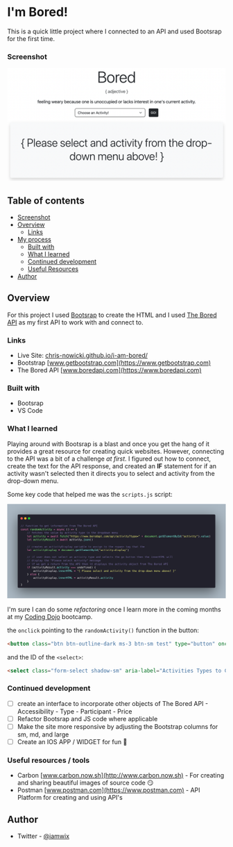 # I'm Bored!
This is a quick little project where I connected to an API and used Bootsrap for the first time.

### Screenshot

![](assets/img/screenshot.png)

## Table of contents
- [Screenshot](#screenshot)
- [Overview](#overview)
  - [Links](#links)
- [My process](#my-process)
  - [Built with](#built-with)
  - [What I learned](#what-i-learned)
  - [Continued development](#continued-development)
  - [Useful Resources](#author)
- [Author](#author)

## Overview
For this project I used [Bootsrap](https://www.getbootstrap.com) to create the HTML and I used [The Bored API](https://boredapi.com) as my first API to work with and connect to.

### Links

- Live Site: [chris-nowicki.github.io/i-am-bored/](https://chris-nowicki.github.io/i-am-bored/)
- Bootstrap [www.getbootstrap.com](https://www.getbootstrap.com)
- The Bored API [www.boredapi.com](https://www.boredapi.com)

### Built with

- Bootsrap
- VS Code

### What I learned

Playing around with Bootsrap is a blast and once you get the hang of it provides a great resource for creating quick websites.  However, connecting to the API was a bit of a challenge *at first*.  I figured out how to connect, create the text for the API response, and created an **IF** statement for if an activity wasn't selected then it directs you to select and activity from the drop-down menu.

Some key code that helped me was the `scripts.js` script:

![](assets/img/carbon.png)

I'm sure I can do some _refactoring_ once I learn more in the coming months at my [Coding Dojo](http://www.codingdojo.com) bootcamp.

the `onclick` pointing to the `randomActivity()` function in the button:

```html
<button class="btn btn-outline-dark ms-3 btn-sm test" type="button" onclick="randomActivity()">GO!</button>
```

and the ID of the `<select>`:

```html
<select class="form-select shadow-sm" aria-label="Activities Types to Choose From" name="bored-activity-type" id="activity">
```
### Continued development

- [ ] create an interface to incorporate other objects of The Bored API
      - Accessibility
      - Type
      - Participant
      - Price
- [ ] Refactor Bootsrap and JS code where applicable
- [ ] Make the site more responsive by adjusting the Bootstrap columns for sm, md, and large
- [ ] Create an IOS APP / WIDGET for fun 🥳

### Useful resources / tools

- Carbon [www.carbon.now.sh](http://www.carbon.now.sh) - For creating and sharing beautiful images of source code 😏
- Postman [www.postman.com](https://www.postman.com) - API Platform for creating and using API's

## Author

- Twitter - [@iamwix](https://www.twitter.com/iamwix)
